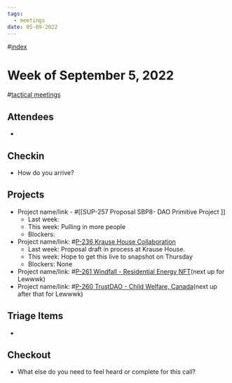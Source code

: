 ```yaml
---
tags:
  - meetings
date: 05-09-2022
---
```

#[index](notes/general-circle/old-gc-meetings/index.md) 
# Week of September 5, 2022
#[tactical meetings](/notes/archive/clarity/Tags/tactical%20meetings.md) 
## Attendees
- 

## Checkin
- How do you arrive?

## Projects
- Project name/link - #[[SUP-257 Proposal SBP8- DAO Primitive Project
]] 
	- Last week: 
	- This week: Pulling in more people
	- Blockers:
- Project name/link: #[P-236 Krause House Collaboration](P-236%20Krause%20House%20Collaboration) 
	- Last week: Proposal draft in process at Krause House.
	- This week: Hope to get this live to snapshot on Thursday
	- Blockers: None
- Project name/link: #[P-261 Windfall - Residential Energy NFT](P-261%20Windfall%20-%20Residential%20Energy%20NFT)(next up for Lewwwk)
- Project name/link: #[P-260 TrustDAO - Child Welfare, Canada](P-260%20TrustDAO%20-%20Child%20Welfare,%20Canada)(next up after that for Lewwwk)  

## Triage Items
- 

## Checkout
- What else do you need to feel heard or complete for this call?
